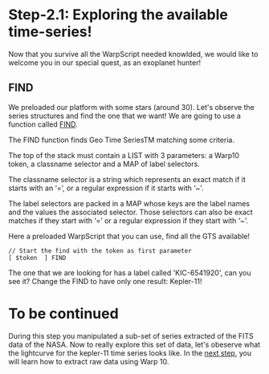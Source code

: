 # Step-2.1: Exploring the available time-series! 

Now that you survive all the WarpScript needed knowlded, we would like to welcome you in our special quest, as an exoplanet hunter!

## FIND

We preloaded our platform with some stars (around 30). Let's observe the series structures and find the one that we want! We are going to use a function called [FIND](http://10.3.141.1:8082/reference/functions/function_FIND/).

The FIND function finds Geo Time SeriesTM matching some criteria.

The top of the stack must contain a LIST with 3 parameters: a Warp10 token, a classname selector and a MAP of label selectors.

The classname selector is a string which represents an exact match if it starts with an ‘=’, or a regular expression if it starts with ‘~’.

The label selectors are packed in a MAP whose keys are the label names and the values the associated selector. Those selectors can also be exact matches if they start with ‘=’ or a regular expression if they start with ‘~’.

Here a preloaded WarpScript that you can use, find all the GTS available!

```
// Start the find with the token as first parameter
[ $token  ] FIND

```

The one that we are looking for has a label called 'KIC-6541920', can you see it? Change the FIND to have only one result: Kepler-11!

# To be continued

During this step you manipulated a sub-set of series extracted of the FITS data of the NASA. Now to really explore this set of data, let's obeserve what the lightcurve for the kepler-11 time series looks like. In the [next step](/step-2-Keplers-Data/2.2-Getting-Kepler-11-raw-data/README.md), you will learn how to extract raw data using Warp 10.
